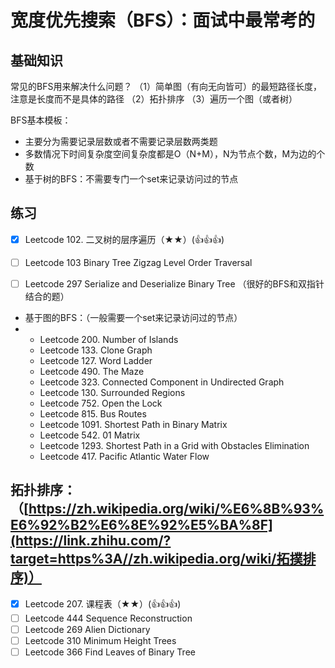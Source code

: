 # 宽度优先搜索（BFS）：面试中最常考的

## 基础知识

常见的BFS用来解决什么问题？
（1）简单图（有向无向皆可）的最短路径长度，注意是长度而不是具体的路径
（2）拓扑排序 
（3）遍历一个图（或者树）

BFS基本模板：

- 主要分为需要记录层数或者不需要记录层数两类题
- 多数情况下时间复杂度空间复杂度都是O（N+M），N为节点个数，M为边的个数
- 基于树的BFS：不需要专门一个set来记录访问过的节点

## 练习
- [x] Leetcode 102. 二叉树的层序遍历（★★）(👍👍👍)
- [ ] Leetcode 103 Binary Tree Zigzag Level Order Traversal
- [ ] Leetcode 297 Serialize and Deserialize Binary Tree （很好的BFS和双指针结合的题）



- 基于图的BFS：（一般需要一个set来记录访问过的节点）
- - Leetcode 200. Number of Islands
  - Leetcode 133. Clone Graph
  - Leetcode 127. Word Ladder
  - Leetcode 490. The Maze
  - Leetcode 323. Connected Component in Undirected Graph
  - Leetcode 130. Surrounded Regions
  - Leetcode 752. Open the Lock
  - Leetcode 815. Bus Routes
  - Leetcode 1091. Shortest Path in Binary Matrix
  - Leetcode 542. 01 Matrix
  - Leetcode 1293. Shortest Path in a Grid with Obstacles Elimination
  - Leetcode 417. Pacific Atlantic Water Flow
## 拓扑排序：（[https://zh.wikipedia.org/wiki/%E6%8B%93%E6%92%B2%E6%8E%92%E5%BA%8F](https://link.zhihu.com/?target=https%3A//zh.wikipedia.org/wiki/拓撲排序)）
- [x] Leetcode 207. 课程表（★★）(👍👍👍)
- [ ] Leetcode 444 Sequence Reconstruction
- [ ] Leetcode 269 Alien Dictionary
- [ ] Leetcode 310 Minimum Height Trees
- [ ] Leetcode 366 Find Leaves of Binary Tree
